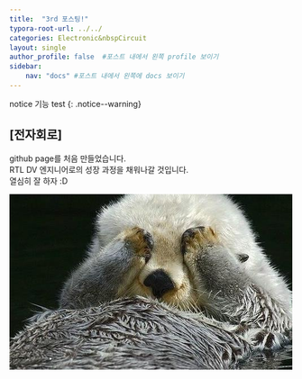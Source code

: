 ```yaml
---
title:  "3rd 포스팅!"
typora-root-url: ../../
categories: Electronic&nbspCircuit
layout: single
author_profile: false  #포스트 내에서 왼쪽 profile 보이기
sidebar:
    nav: "docs" #포스트 내에서 왼쪽에 docs 보이기
---
```


notice 기능 test 
{: .notice--warning}

## [전자회로]

github page를 처음 만들었습니다.  
RTL DV 엔지니어로의 성장 과정을 채워나갈 것입니다.  
열심히 잘 하자 :D

<img src ="/images/2024-08-26-3rd/1000006509-4665055.JPEG">


